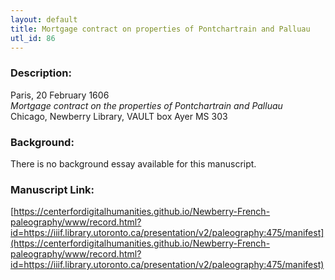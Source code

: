 ```yaml
---
layout: default
title: Mortgage contract on properties of Pontchartrain and Palluau
utl_id: 86
---
```


### Description:

Paris, 20 February 1606<br>
_Mortgage contract on the properties of Pontchartrain and Palluau_<br>
Chicago, Newberry Library, VAULT box Ayer MS 303

### Background:

There is no background essay available for this manuscript.

### Manuscript Link:

[https://centerfordigitalhumanities.github.io/Newberry-French-paleography/www/record.html?id=https://iiif.library.utoronto.ca/presentation/v2/paleography:475/manifest](https://centerfordigitalhumanities.github.io/Newberry-French-paleography/www/record.html?id=https://iiif.library.utoronto.ca/presentation/v2/paleography:475/manifest)
